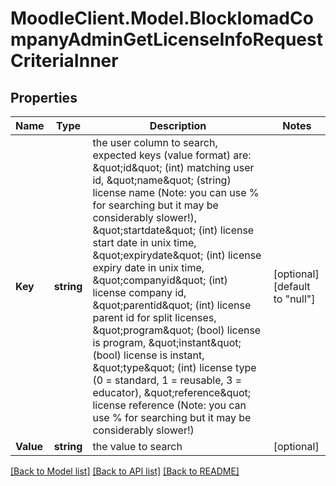 # MoodleClient.Model.BlockIomadCompanyAdminGetLicenseInfoRequestCriteriaInner

## Properties

Name | Type | Description | Notes
------------ | ------------- | ------------- | -------------
**Key** | **string** | the user column to search, expected keys (value format) are:                                 \&quot;id\&quot; (int) matching user id,                                 \&quot;name\&quot; (string) license name (Note: you can use % for searching but it may be considerably slower!),                                 \&quot;startdate\&quot; (int) license start date in unix time,                                 \&quot;expirydate\&quot; (int) license expiry date in unix time,                                 \&quot;companyid\&quot; (int) license company id,                                 \&quot;parentid\&quot;  (int) license parent id for split licenses,                                 \&quot;program\&quot;  (bool) license is program,                                 \&quot;instant\&quot;  (bool) license is instant,                                 \&quot;type\&quot;  (int) license type (0 &#x3D; standard, 1 &#x3D; reusable, 3 &#x3D; educator),                                 \&quot;reference\&quot; license reference (Note: you can use % for searching but it may be considerably slower!) | [optional] [default to "null"]
**Value** | **string** | the value to search | [optional] 

[[Back to Model list]](../README.md#documentation-for-models) [[Back to API list]](../README.md#documentation-for-api-endpoints) [[Back to README]](../README.md)

